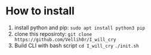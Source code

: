 # How to install

1. install python and pip:
    `sudo apt install python3 pip`
2. clone this reposiroty:
    `git clone https://github.com/Vellih0r/I_will_cry`
3. Build CLI with bash script
       `cd I_will_cry`
       `./init.sh`
